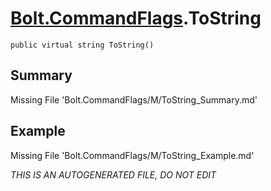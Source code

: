 # [Bolt.CommandFlags](Types/Bolt.CommandFlags.md).ToString
`public virtual string ToString()`
## Summary
Missing File 'Bolt.CommandFlags/M/ToString_Summary.md'
## Example
Missing File 'Bolt.CommandFlags/M/ToString_Example.md'

*THIS IS AN AUTOGENERATED FILE, DO NOT EDIT*
